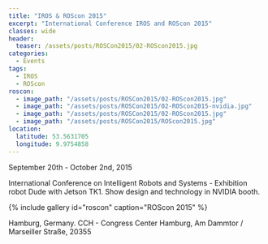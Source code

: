 ```yaml
---
title: "IROS & ROScon 2015"
excerpt: "International Conference IROS and ROScon 2015"
classes: wide
header:
  teaser: /assets/posts/ROSCon2015/02-ROScon2015.jpg
categories:
  - Events
tags:
  - IROS
  - ROScon
roscon:
  - image_path: "/assets/posts/ROSCon2015/02-ROScon2015.jpg"
  - image_path: "/assets/posts/ROSCon2015/02-ROScon2015-nvidia.jpg"
  - image_path: "/assets/posts/ROSCon2015/02-ROScon2015.jpg"
  - image_path: "/assets/posts/ROSCon2015/ROScon2015.jpg"
location:
  latitude: 53.5631705
  longitude: 9.9754858
---
```


September 20th - October 2nd, 2015

International Conference on Intelligent Robots and Systems - Exhibition robot Dude with Jetson TK1. Show design and technology in NVIDIA booth.

{% include gallery id="roscon" caption="ROScon 2015" %}

Hamburg, Germany. CCH - Congress Center Hamburg, Am Dammtor / Marseiller Straße, 20355

